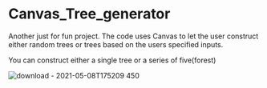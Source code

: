 # Canvas_Tree_generator

Another just for fun project. The code uses Canvas to let the user construct either random trees or trees based on the users specified inputs. 

You can construct either a single tree or a series of five(forest) 

![download - 2021-05-08T175209 450](https://user-images.githubusercontent.com/8816121/117557342-aea18980-b026-11eb-8db7-4da73924eec1.png)
